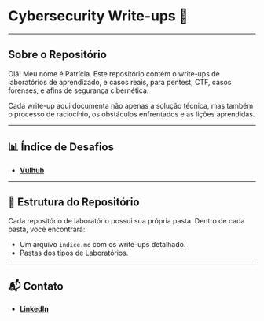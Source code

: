 #  Cybersecurity Write-ups 📖

---


## Sobre o Repositório

Olá! Meu nome é Patrícia. Este repositório contém o write-ups de laboratórios de aprendizado, e casos reais, para pentest, CTF, casos forenses, e afins de segurança cibernética.

Cada write-up aqui documenta não apenas a solução técnica, mas também o processo de raciocínio, os obstáculos enfrentados e as lições aprendidas.

---

## 📊 Índice de Desafios

* [**Vulhub**](./vulhub/indice-vul.md)

---

## 📂 Estrutura do Repositório

Cada repositório de laboratório possui sua própria pasta. Dentro de cada pasta, você encontrará:
* Um arquivo `indice.md` com os write-ups detalhado.
* Pastas dos tipos de Laboratórios.

---

## 📬 Contato

* [**LinkedIn**](https://www.linkedin.com/in/patricia-canossa-gagliardi/)

